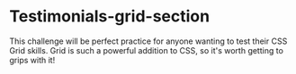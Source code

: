 # Testimonials-grid-section
This challenge will be perfect practice for anyone wanting to test their CSS Grid skills. Grid is such a powerful addition to CSS, so it's worth getting to grips with it!

